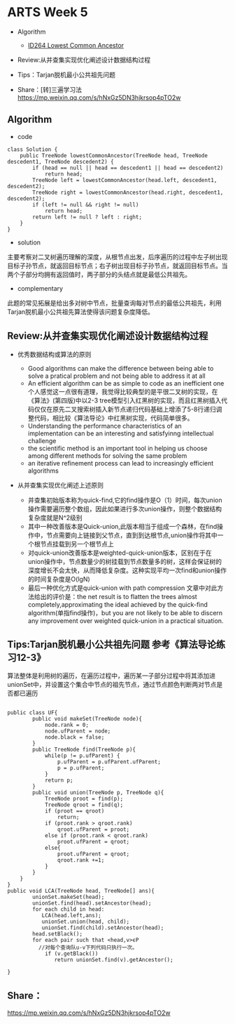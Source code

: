 # ARTS Week 5
* Algorithm
  - [ID264 Lowest Common Ancestor](https://leetcode.com/problems/lowest-common-ancestor-of-a-binary-tree/)
 
* Review:从并查集实现优化阐述设计数据结构过程
* Tips：Tarjan脱机最小公共祖先问题
* Share：[转]三遍学习法 https://mp.weixin.qq.com/s/hNxGz5DN3hjkrsop4pTO2w

## Algorithm
- code
```
class Solution {
    public TreeNode lowestCommonAncestor(TreeNode head, TreeNode descedent1, TreeNode descedent2) {
        if (head == null || head == descedent1 || head == descedent2)
            return head;
        TreeNode left = lowestCommonAncestor(head.left, descedent1, descedent2);
        TreeNode right = lowestCommonAncestor(head.right, descedent1, descedent2);
        if (left != null && right != null)
            return head;
        return left != null ? left : right;
    }
}
```
- solution

主要考察对二叉树遍历理解的深度，从根节点出发，后序遍历的过程中左子树出现目标子孙节点，就返回目标节点；右子树出现目标子孙节点，就返回目标节点。当两个子部分均拥有返回值时，两子部分的头结点就是最低公共祖先。

- complementary

此题的常见拓展是给出多对树中节点，批量查询每对节点的最低公共祖先，利用Tarjan脱机最小公共祖先算法使得该问题复杂度降低。

## Review:从并查集实现优化阐述设计数据结构过程
- 优秀数据结构或算法的原则
  - Good algorithms can make the difference between being able to solve a pratical problem and not being able to address it at all
  - An efficient algorithm can be as simple to code as an inefficient one 
  个人感觉这一点很有道理，我觉得比较典型的是平很二叉树的实现，在《算法》(第四版)中以2-3 tree模型引入红黑树的实现，而且红黑树插入代码仅仅在原先二叉搜索树插入新节点递归代码基础上增添了5-8行递归调整代码，相比较《算法导论》中红黑树实现，代码简单很多。
  - Understanding the performance characteristics of an implementation can be an interesting and satisfyinng intellectual challenge
  - the scientific method is an important tool in helping us choose among different methods for solving the same problem
  - an iterative refinement process can lead to increasingly efficient algorithms
- 从并查集实现优化阐述上述原则

  - 并查集初始版本称为quick-find,它的find操作是O（1）时间，每次union操作需要遍历整个数组，因此如果进行多次union操作，则整个数据结构复杂度就是N^2级别
  - 其中一种改善版本是Quick-union,此版本相当于组成一个森林，在find操作中，节点需要向上链接到父节点，直到到达根节点,union操作将其中一个根节点挂载到另一个根节点上
  - 对quick-union改善版本是weighted-quick-union版本，区别在于在union操作中，节点数量少的树挂载到节点数量多的树，这样会保证树的深度增长不会太快，从而降低复杂度。这种实现平均一次find和union操作的时间复杂度是O(lgN)
  - 最后一种优化方式是quick-union with path compression 文章中对此方法给出的评价是：the net result is to flatten the trees almost completely,approximating the ideal achieved by the quick-find algorithm(单指find操作)，but you are not likely to be able to discern any improvement over weighted quick-union in a practical situation.

## Tips:Tarjan脱机最小公共祖先问题 参考《算法导论练习12-3》

算法整体是利用树的遍历，在遍历过程中，遍历某一子部分过程中将其添加进unionSet中，并设置这个集合中节点的祖先节点，通过节点颜色判断两对节点是否都已遍历
```

public class UF{
        public void makeSet(TreeNode node){
            node.rank = 0;
            node.ufParent = node;
            node.black = false;
        }
        public TreeNode find(TreeNode p){
            while(p != p.ufParent) {
                p.ufParent = p.ufParent.ufParent;
                p = p.ufParent;
            }
            return p;
        }
        public void union(TreeNode p, TreeNode q){
            TreeNode proot = find(p);
            TreeNode qroot = find(q);
            if (proot == qroot)
                return;
            if (proot.rank > qroot.rank)
                qroot.ufParent = proot;
            else if (proot.rank < qroot.rank)
                proot.ufParent = qroot;
            else{
                proot.ufParent = qroot;
                qroot.rank +=1;
            }
        }
    }
}
public void LCA(TreeNode head, TreeNode[] ans){
        unionSet.makeSet(head);
        unionSet.find(head).setAncestor(head);
        for each child in head:
           LCA(head.left,ans);
           unionSet.union(head, child);
           unionSet.find(child).setAncestor(head);
        head.setBlack();
        for each pair such that <head,v>ϵP
          //对每个查询队u-v下列代码只执行一次。
            if (v.getBlack())
               return unionSet.find(v).getAncestor();
            
}
```
## Share：
https://mp.weixin.qq.com/s/hNxGz5DN3hjkrsop4pTO2w
